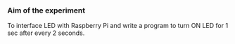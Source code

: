 ### Aim of the experiment
To interface LED with Raspberry Pi and write a program to turn ON LED for 1 sec after every 2 seconds.
